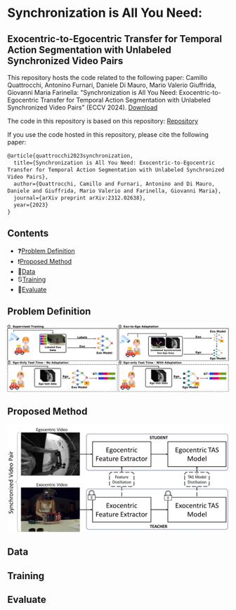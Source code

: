 # Synchronization is All You Need:
## Exocentric-to-Egocentric Transfer for Temporal Action Segmentation with Unlabeled Synchronized Video Pairs
This repository hosts the code related to the following paper:
Camillo Quattrocchi, Antonino Furnari, Daniele Di Mauro, Mario Valerio Giuffrida, Giovanni Maria Farinella: "Synchronization is All You Need: Exocentric-to-Egocentric Transfer for Temporal Action Segmentation with Unlabeled Synchronized Video Pairs" (ECCV 2024). [Download](https://arxiv.org/pdf/2312.02638)

The code in this repository is based on this repository: [Repository](https://github.com/assembly-101/assembly101-temporal-action-segmentation)

If you use the code hosted in this repository, please cite the following paper:
```
@article{quattrocchi2023synchronization,
  title={Synchronization is All You Need: Exocentric-to-Egocentric Transfer for Temporal Action Segmentation with Unlabeled Synchronized Video Pairs},
  author={Quattrocchi, Camillo and Furnari, Antonino and Di Mauro, Daniele and Giuffrida, Mario Valerio and Farinella, Giovanni Maria},
  journal={arXiv preprint arXiv:2312.02638},
  year={2023}
}
```
## Contents
* ❓[Problem Definition](#problem-definition)
* ❗[Proposed Method](#proposed-method)
* 🥽[Data](#data)
* 🔃[Training](#training)
* 🏅[Evaluate](#evaluate)

## Problem Definition
![](https://github.com/fpv-iplab/synchronization-is-all-you-need/blob/main/assets/problem_definition.png?raw=true)
## Proposed Method
![](https://github.com/fpv-iplab/synchronization-is-all-you-need/blob/main/assets/proposed_method.png?raw=true)

## Data

## Training

## Evaluate


